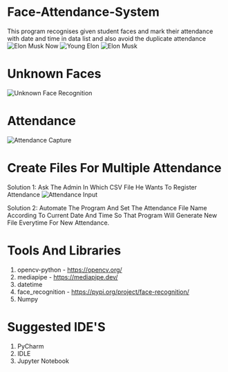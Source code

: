 # Face-Attendance-System
This program recognises given student faces and mark their attendance with date and time in data list and also avoid the duplicate attendance
![Elon Musk Now](https://user-images.githubusercontent.com/69015017/177570540-049525cf-e57f-4dbf-86a7-b4f65b3d7186.PNG)
![Young Elon](https://user-images.githubusercontent.com/69015017/177570572-182d7e82-4241-4cf1-accb-29bc4d14d483.PNG)
![Elon Musk](https://user-images.githubusercontent.com/69015017/177570595-f7446d32-3edf-4c27-bb35-1cb4fe4cdb74.PNG)

# Unknown Faces
![Unknown Face Recognition](https://user-images.githubusercontent.com/69015017/177675829-36add195-71cf-4f64-9846-51f91d76ecf8.PNG)


# Attendance
![Attendance Capture](https://user-images.githubusercontent.com/69015017/177675889-f829c859-8b7b-4317-a526-247a685815b7.PNG)


# Create Files For Multiple Attendance

Solution 1:
Ask The Admin In Which CSV File He Wants To Register Attendance
![Attendance Input](https://user-images.githubusercontent.com/69015017/177679091-cc1d2200-ba9d-44a2-a194-24a2555f8e64.PNG)

Solution 2:
Automate The Program And Set The Attendance File Name According To Current Date And Time So That Program Will Generate New File Everytime For New Attendance.


# Tools And Libraries

1. opencv-python - https://opencv.org/
2. mediapipe - https://mediapipe.dev/
3. datetime
4. face_recognition - https://pypi.org/project/face-recognition/
5. Numpy

# Suggested IDE'S
1. PyCharm
2. IDLE
3. Jupyter Notebook
